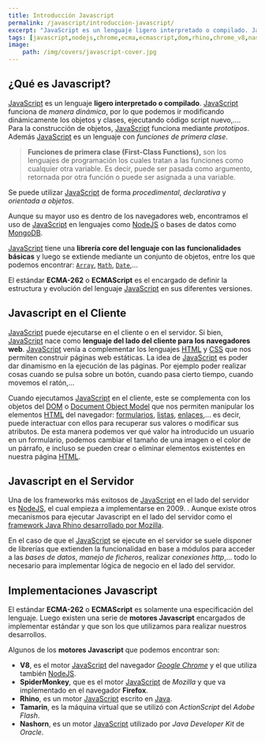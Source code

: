 ```yaml
---
title: Introducción Javascript
permalink: /javascript/introduccion-javascript/
excerpt: "JavaScript es un lenguaje ligero interpretado o compilado. JavaScript funciona de manera dinámica, por lo que podemos ir modificando dinámicamente los objetos y clases, ejecutando código script nuevo"
tags: [javascript,nodejs,chrome,ecma,ecmascript,dom,rhino,chrome_v8,nashorn]
image:
	path: /img/covers/javascript-cover.jpg
---
```


## ¿Qué es Javascript?


[JavaScript](https://www.manualweb.net/javascript/) es un lenguaje **ligero interpretado o compilado**. [JavaScript](https://www.manualweb.net/javascript/) funciona de _manera dinámica_, por lo que podemos ir modificando dinámicamente los objetos y clases, ejecutando código script nuevo,…. Para la construcción de objetos, [JavaScript](https://www.manualweb.net/javascript/) funciona mediante _prototipos_. Además [JavaScript](https://www.manualweb.net/javascript/) es un lenguaje con _funciones de primera clase_.


> **Funciones de primera clase (First-Class Functions),** son los lenguajes de programación los cuales tratan a las funciones como cualquier otra variable. Es decir, puede ser pasada como argumento, retornada por otra función o puede ser asignada a una variable.


Se puede utilizar [JavaScript](https://www.manualweb.net/javascript/) de forma _procedimental_, _declarativa_ y _orientada a objetos_.


Aunque su mayor uso es dentro de los navegadores web, encontramos el uso de [JavaScript](https://www.manualweb.net/javascript/) en lenguajes como [NodeJS](https://lineadecodigo.com/categoria/nodejs/) o bases de datos como [MongoDB](https://www.manualweb.net/mongodb/).


[JavaScript](https://www.manualweb.net/javascript/) tiene una **librería core del lenguaje con las funcionalidades básicas** y luego se extiende mediante un conjunto de objetos, entre los que podemos encontrar: [`Array`](https://w3api.com/Javascript/Array/), [`Math`](https://w3api.com/Javascript/Math/), [`Date`](https://w3api.com/Javascript/Date/),…


El estándar **ECMA-262** o **ECMAScript** es el encargado de definir la estructura y evolución del lenguaje [JavaScript](https://www.manualweb.net/javascript/) en sus diferentes versiones.


## Javascript en el Cliente


[JavaScript](https://www.manualweb.net/javascript/) puede ejecutarse en el cliente o en el servidor. Si bien, [JavaScript](https://www.manualweb.net/javascript/) nace como **lenguaje del lado del cliente para los navegadores web**. [JavaScript](https://www.manualweb.net/javascript/) venía a complementar los lenguajes [HTML](https://www.manualweb.net/html/) y [CSS](https://www.manualweb.net/css/) que nos permiten construir páginas web estáticas. La idea de [JavaScript](https://www.manualweb.net/javascript/) es poder dar dinamismo en la ejecución de las páginas. Por ejemplo poder realizar cosas cuando se pulsa sobre un botón, cuando pasa cierto tiempo, cuando movemos el ratón,…


Cuando ejecutamos [JavaScript](https://www.manualweb.net/javascript/)  en el cliente, este se complementa con los objetos del [DOM](https://www.manualweb.net/dom/) o [Document Object Model](https://www.manualweb.net/dom/) que nos permiten manipular los elementos [HTML](https://www.manualweb.net/html/) del navegador: [formularios](https://www.manualweb.net/html/formularios-html/), [listas](https://www.manualweb.net/html/listas-html/), [enlaces](https://www.manualweb.net/html/enlaces-html/),… es decir, puede interactuar con ellos para recuperar sus valores o modificar sus atributos. De esta manera podemos ver qué valor ha introducido un usuario en un formulario, podemos cambiar el tamaño de una imagen o el color de un párrafo, e incluso se pueden crear o eliminar elementos existentes en nuestra página [HTML](https://www.manualweb.net/html/).


## Javascript en el Servidor


Una de los frameworks más exitosos de [JavaScript](https://www.manualweb.net/javascript/) en el lado del servidor es [NodeJS](https://lineadecodigo.com/categoria/nodejs/), el cual empieza a implementarse en 2009. . Aunque existe otros mecanismos para ejecutar Javascript en el lado del servidor como el [framework Java Rhino desarrollado por Mozilla](https://github.com/mozilla/rhino).


En el caso de que el [JavaScript](https://www.manualweb.net/javascript/) se ejecute en el servidor se suele disponer de librerías que extienden la funcionalidad en base a módulos para acceder a las _bases de datos_, _manejo de ficheros_, realizar _conexiones http_,… todo lo necesario para implementar lógica de negocio en el lado del servidor.


## Implementaciones Javascript


El estándar **ECMA-262** o **ECMAScript** es solamente una especificación del lenguaje. Luego existen una serie de **motores Javascript** encargados de implementar estándar y que son los que utilizamos para realizar nuestros desarrollos.


Algunos de los **motores Javascript** que podemos encontrar son:

- **V8**, es el motor [JavaScript](https://www.manualweb.net/javascript/) del navegador [_Google Chrome_](https://www.ayudaenlaweb.com/navegadores/que-es-google-chrome/) y el que utiliza también [NodeJS](https://lineadecodigo.com/categoria/nodejs/).
- **SpiderMonkey**, que es el motor [JavaScript](https://www.manualweb.net/javascript/) de _Mozilla_ y que va implementado en el navegador **Firefox**.
- **Rhino**, es un motor [JavaScript](https://www.manualweb.net/javascript/) escrito en [Java](https://www.manualweb.net/java/).
- **Tamarin**, es la máquina virtual que se utilizó con _ActionScript_ del _Adobe Flash_.
- **Nashorn**, es un motor [JavaScript](https://www.manualweb.net/javascript/) utilizado por _Java Developer Kit_ de _Oracle_.
